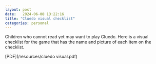 ```yaml
---
layout: post
date:   2024-06-08 13:22:16
title: "Cluedo visual checklist"
categories: personal
---
```


Children who cannot read yet may want to play Cluedo. Here is a visual
checklist for the game that has the name and picture of each item on
the checklist.

[PDF](/resources/cluedo visual.pdf)
